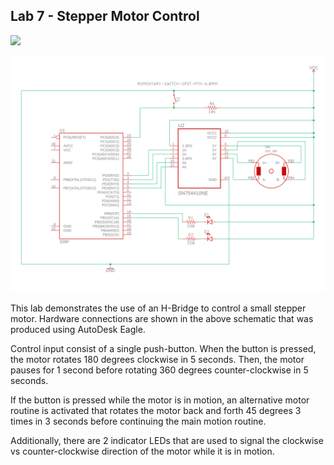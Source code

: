 ## Lab 7 - Stepper Motor Control

![](https://github.com/ethanmarkowski/MEMS1049_MechatronicsLabs/blob/master/Lab7_StepperMotorControl/Lab%207%20-%20Demo.gif)

![](https://github.com/ethanmarkowski/MEMS1049_MechatronicsLabs/blob/master/Lab7_StepperMotorControl/Lab%207%20-%20Schematic.png)

This lab demonstrates the use of an H-Bridge to control a small stepper motor. Hardware connections are shown in the above schematic that was produced using AutoDesk Eagle.

Control input consist of a single push-button. When the button is pressed, the motor rotates 180 degrees clockwise in 5 seconds. Then, the motor pauses for 1 second before rotating 360 degrees counter-clockwise in 5 seconds.

If the button is pressed while the motor is in motion, an alternative motor routine is activated that rotates the motor back and forth 45 degrees 3 times in 3 seconds before continuing the main motion routine.

Additionally, there are 2 indicator LEDs that are used to signal the clockwise vs counter-clockwise direction of the motor while it is in motion.
